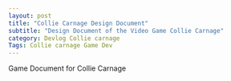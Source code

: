 ```yaml
---
layout: post
title: "Collie Carnage Design Document"
subtitle: "Design Document of the Video Game Collie Carnage"
category: Devlog Collie carnage
Tags: Collie carnage Game Dev
---
```


Game Document for Collie Carnage
